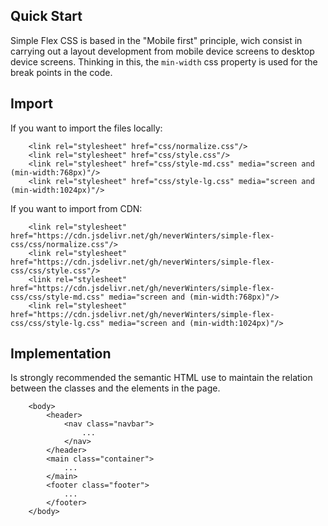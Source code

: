 ## Quick Start

Simple Flex CSS is based in the "Mobile first" principle, wich consist in carrying out a layout development from mobile device screens to desktop device screens. Thinking in this, the ```min-width``` css property is used for the break points in the code.

## Import

If you want to import the files locally:

```
    <link rel="stylesheet" href="css/normalize.css"/>
    <link rel="stylesheet" href="css/style.css"/>
    <link rel="stylesheet" href="css/style-md.css" media="screen and (min-width:768px)"/>
    <link rel="stylesheet" href="css/style-lg.css" media="screen and (min-width:1024px)"/>
```

If you want to import from CDN:

```
    <link rel="stylesheet" href="https://cdn.jsdelivr.net/gh/neverWinters/simple-flex-css/css/normalize.css"/>
    <link rel="stylesheet" href="https://cdn.jsdelivr.net/gh/neverWinters/simple-flex-css/css/style.css"/>
    <link rel="stylesheet" href="https://cdn.jsdelivr.net/gh/neverWinters/simple-flex-css/css/style-md.css" media="screen and (min-width:768px)"/>
    <link rel="stylesheet" href="https://cdn.jsdelivr.net/gh/neverWinters/simple-flex-css/css/style-lg.css" media="screen and (min-width:1024px)"/>
```

## Implementation

Is strongly recommended the semantic HTML use to maintain the relation between the classes and the elements in the page.

```
    <body>
        <header>
            <nav class="navbar">
                ...
            </nav>
        </header>
        <main class="container">
            ...
        </main>
        <footer class="footer">
            ...
        </footer>
    </body>
```
